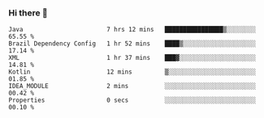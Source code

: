 ### Hi there 👋

<!--START_SECTION:waka-->

```text
Java                       7 hrs 12 mins   ████████████████▒░░░░░░░░   65.55 %
Brazil Dependency Config   1 hr 52 mins    ████▒░░░░░░░░░░░░░░░░░░░░   17.14 %
XML                        1 hr 37 mins    ███▓░░░░░░░░░░░░░░░░░░░░░   14.81 %
Kotlin                     12 mins         ▒░░░░░░░░░░░░░░░░░░░░░░░░   01.85 %
IDEA_MODULE                2 mins          ░░░░░░░░░░░░░░░░░░░░░░░░░   00.42 %
Properties                 0 secs          ░░░░░░░░░░░░░░░░░░░░░░░░░   00.10 %
```

<!--END_SECTION:waka-->

<!--
**jerry-shao/jerry-shao** is a ✨ _special_ ✨ repository because its `README.md` (this file) appears on your GitHub profile.

Here are some ideas to get you started:

- 🔭 I’m currently working on ...
- 🌱 I’m currently learning ...
- 👯 I’m looking to collaborate on ...
- 🤔 I’m looking for help with ...
- 💬 Ask me about ...
- 📫 How to reach me: ...
- 😄 Pronouns: ...
- ⚡ Fun fact: ...
-->
